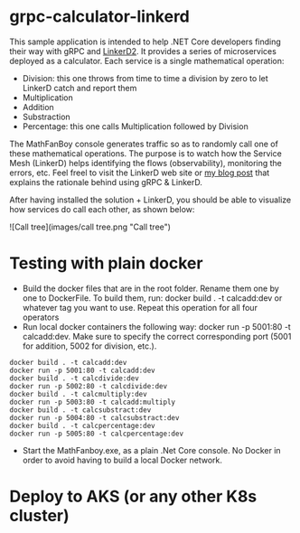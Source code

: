 # grpc-calculator-linkerd
 This sample application is intended to help .NET Core developers finding their way with gRPC and [LinkerD2](https://github.com/linkerd/linkerd2). It provides a series of microservices deployed as a calculator.  Each service is a single mathematical operation:
 * Division: this one throws from time to time a division by zero to let LinkerD catch and report them
 * Multiplication
 * Addition
 * Substraction
 * Percentage: this one calls Multiplication followed by Division
 
The MathFanBoy console generates traffic so as to randomly call one of these mathematical operations. The purpose is to watch how the Service Mesh (LinkerD) helps identifying the flows (observability), monitoring the errors, etc. Feel freel to visit the LinkerD web site or [my blog post](https://techcommunity.microsoft.com/t5/azure-developer-community-blog/meshing-with-linkerd2-using-grpc-enabled-net-core-services/ba-p/1377867) that explains the rationale behind using gRPC & LinkerD. 

After having installed the solution + LinkerD, you should be able to visualize how services do call each other, as shown below:

![Call tree](images/call tree.png "Call tree")


# Testing with plain docker
* Build the docker files that are in the root folder. Rename them one by one to DockerFile. To build them, run: docker build . -t calcadd:dev or whatever tag you want to use. Repeat this operation for all four operators
* Run local docker containers the following way: docker run -p 5001:80 -t calcadd:dev. Make sure to specify the correct corresponding port (5001 for addition, 5002 for division, etc.). 
```
docker build . -t calcadd:dev
docker run -p 5001:80 -t calcadd:dev
docker build . -t calcdivide:dev
docker run -p 5002:80 -t calcdivide:dev
docker build . -t calcmultiply:dev
docker run -p 5003:80 -t calcadd:multiply
docker build . -t calcsubstract:dev
docker run -p 5004:80 -t calcsubstract:dev
docker build . -t calcpercentage:dev
docker run -p 5005:80 -t calcpercentage:dev

```
* Start the MathFanboy.exe, as a plain .Net Core console. No Docker in order to avoid having to build a local Docker network.

# Deploy to AKS (or any other K8s cluster)

